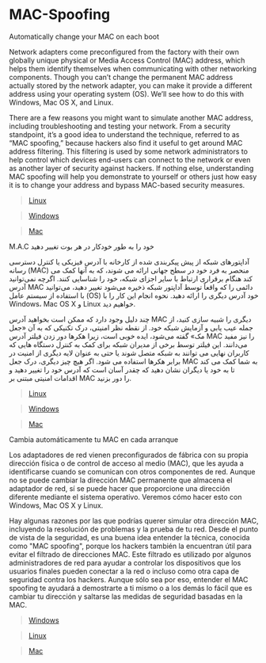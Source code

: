 # MAC-Spoofing

Automatically change your MAC on each boot

Network adapters come preconfigured from the factory with their own globally unique physical or Media Access Control (MAC) address, which helps them identify themselves when communicating with other networking components. Though you can’t change the permanent MAC address actually stored by the network adapter, you can make it provide a different address using your operating system (OS). We’ll see how to do this with Windows, Mac OS X, and Linux.

There are a few reasons you might want to simulate another MAC address, including troubleshooting and testing your network. From a security standpoint, it’s a good idea to understand the technique, referred to as “MAC spoofing,” because hackers also find it useful to get around MAC address filtering. This filtering is used by some network administrators to help control which devices end-users can connect to the network or even as another layer of security against hackers. If nothing else, understanding MAC spoofing will help you demonstrate to yourself or others just how easy it is to change your address and bypass MAC-based security measures.


 > [Linux](https://github.com/SobrioRiot/MAC-Spoofing/blob/main/Linux_English.md) 

 > [Windows](https://github.com/SobrioRiot/MAC-Spoofing/blob/main/Windows_MAC_Address_Spoofing_English.md)

 > [Mac](https://github.com/SobrioRiot/MAC-Spoofing/blob/main/Mac_MAC_Spoofing.md)

M.A.C خود را به طور خودکار در هر بوت تغییر دهید

آداپتورهای شبکه از پیش پیکربندی شده از کارخانه با آدرس فیزیکی یا کنترل دسترسی رسانه (MAC) منحصر به فرد خود در سطح جهانی ارائه می شوند، که به آنها کمک می کند هنگام برقراری ارتباط با سایر اجزای شبکه، خود را شناسایی کنند. اگرچه نمی‌توانید آدرس MAC دائمی را که واقعاً توسط آداپتور شبکه ذخیره می‌شود تغییر دهید، می‌توانید با استفاده از سیستم عامل (OS) خود آدرس دیگری را ارائه دهید. نحوه انجام این کار را با Windows، Mac OS X و Linux خواهیم دید.

چند دلیل وجود دارد که ممکن است بخواهید آدرس MAC دیگری را شبیه سازی کنید، از جمله عیب یابی و آزمایش شبکه خود. از نقطه نظر امنیتی، درک تکنیکی که به آن «جعل مک» گفته می‌شود، ایده خوبی است، زیرا هکرها دور زدن فیلتر آدرس MAC را نیز مفید می‌دانند. این فیلتر توسط برخی از مدیران شبکه برای کمک به کنترل دستگاه هایی که کاربران نهایی می توانند به شبکه متصل شوند یا حتی به عنوان لایه دیگری از امنیت در برابر هکرها استفاده می شود. اگر هیچ چیز دیگری، درک جعل MAC به شما کمک می کند تا به خود یا دیگران نشان دهید که چقدر آسان است که آدرس خود را تغییر دهید و اقدامات امنیتی مبتنی بر MAC را دور بزنید.

 
 > [Linux](https://github.com/SobrioRiot/MAC-Spoofing/blob/main/Persian.md)

 > [Windows](https://github.com/SobrioRiot/MAC-Spoofing/blob/main/Windows_MAC_Address_Spoofing_Persian.md)

 > [Mac](https://github.com/SobrioRiot/MAC-Spoofing/blob/main/Mac_MAC_Spoofing_Persian.md)

Cambia automáticamente tu MAC en cada arranque

Los adaptadores de red vienen preconfigurados de fábrica con su propia dirección física o de control de acceso al medio (MAC), que les ayuda a identificarse cuando se comunican con otros componentes de red. Aunque no se puede cambiar la dirección MAC permanente que almacena el adaptador de red, sí se puede hacer que proporcione una dirección diferente mediante el sistema operativo. Veremos cómo hacer esto con Windows, Mac OS X y Linux.

Hay algunas razones por las que podrías querer simular otra dirección MAC, incluyendo la resolución de problemas y la prueba de tu red. Desde el punto de vista de la seguridad, es una buena idea entender la técnica, conocida como "MAC spoofing", porque los hackers también la encuentran útil para evitar el filtrado de direcciones MAC. Este filtrado es utilizado por algunos administradores de red para ayudar a controlar los dispositivos que los usuarios finales pueden conectar a la red o incluso como otra capa de seguridad contra los hackers. Aunque sólo sea por eso, entender el MAC spoofing te ayudará a demostrarte a ti mismo o a los demás lo fácil que es cambiar tu dirección y saltarse las medidas de seguridad basadas en la MAC.

 
 > [Windows](https://github.com/SobrioRiot/MAC-Spoofing/blob/main/Windows_MAC_Address_Espa%C3%B1ol.md)

 > [Linux](https://github.com/SobrioRiot/MAC-Spoofing/blob/main/Spanish.md) 

 > [Mac](https://github.com/SobrioRiot/MAC-Spoofing/blob/main/Mac_MAC_Spoofing_Esp.md)
 


